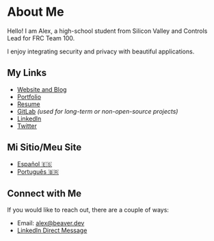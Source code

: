 # About Me
Hello! I am Alex, a high-school student from Silicon Valley and Controls Lead for FRC Team 100.

I enjoy integrating security and privacy with beautiful applications.

## My Links
- [Website and Blog](https://alexbeaver.com)
- [Portfolio](https://portfolio.alexbeaver.com)
- [Resume](https://alexbeaver.com/s/resume.pdf)
- [GitLab](https://gitlab.com/abeaver) *(used for long-term or non-open-source projects)*
- [LinkedIn](https://www.linkedin.com/in/alex-beaver/)
- [Twitter](https://twitter.com/alexcbeaver)

## Mi Sitio/Meu Site
- [Español :es:](https://alexbeaver.co)
- [Português :brazil:](https://alexbeaver.com.br)

## Connect with Me
If you would like to reach out, there are a couple of ways:
- Email: <alex@beaver.dev>
- [LinkedIn Direct Message](https://www.linkedin.com/in/alex-beaver/)

<!--
**alexander-beaver/alexander-beaver** is a ✨ _special_ ✨ repository because its `README.md` (this file) appears on your GitHub profile.

Here are some ideas to get you started:

- 🔭 I’m currently working on ...
- 🌱 I’m currently learning ...
- 👯 I’m looking to collaborate on ...
- 🤔 I’m looking for help with ...
- 💬 Ask me about ...
- 📫 How to reach me: ...
- 😄 Pronouns: ...
- ⚡ Fun fact: ...
-->
